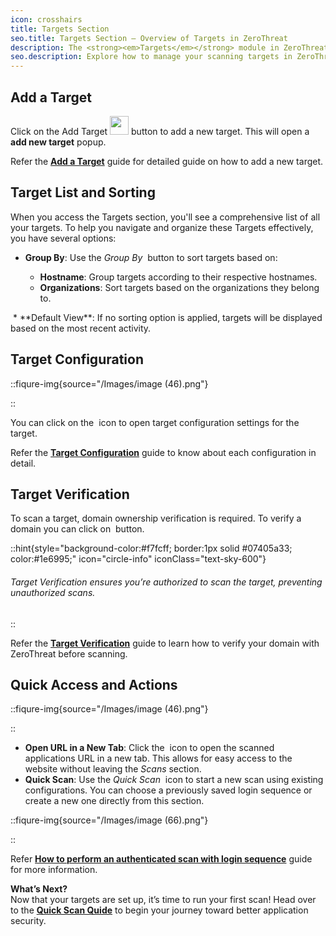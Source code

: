 ```yaml
---
icon: crosshairs
title: Targets Section
seo.title: Targets Section – Overview of Targets in ZeroThreat
description: The <strong><em>Targets</em></strong> module in ZeroThreat allows you to define and manage the web applications you want to scan. Here, you can add URLs, configure and verify new targets, map target environment type, and manage organization to streamline vulnerability assessments and ensure accurate, secure web app scanning. 
seo.description: Explore how to manage your scanning targets in ZeroThreat—Add, verify and configure web apps or APIs for security testing with ease.
---
```


## Add a Target

Click on the Add Target <span><img src="/Images/image (49).png" alt="" width="30px" data-size="line"></span> button to add a new target. This will open a **add new target** popup.

Refer the [**Add a Target**](add-a-target 'mention') guide for detailed guide on how to add a new target.

## Target List and Sorting

When you access the Targets section, you'll see a comprehensive list of all your targets. To help you navigate and organize these Targets effectively, you have several options:

- **Group By**: Use the _Group By_ <img src="/Images/image (54).png" alt="" data-size="line"> button to sort targets based on:

  - **Hostname**: Group targets according to their respective hostnames.
  - **Organizations**: Sort targets based on the organizations they belong to.

<img src="/Images/image (53).png" alt="">
* **Default View**: If no sorting option is applied, targets will be displayed based on the most recent activity.

## Target Configuration&#x20;

::fiqure-img{source="/Images/image (46).png"}


::

You can click on the <span><img src="/Images/image (47).png" alt="" data-size="original"></span> icon to open target configuration settings for the target.

Refer the [**Target Configuration**](target-configuration 'mention') guide to know about each configuration in detail.

## Target Verification

To scan a target, domain ownership verification is required. To verify a domain you can click on <span><img src="/Images/image (48).png" alt="" data-size="original"></span> button.

::hint{style="background-color:#f7fcff; border:1px solid #07405a33; color:#1e6995;" icon="circle-info" iconClass="text-sky-600"}

<h6> Target Verification ensures you’re authorized to scan the target, preventing unauthorized scans.</h6>
::

Refer the [**Target Verification**](target-verification 'mention') guide to learn how to verify your domain with ZeroThreat before scanning.

## Quick Access and Actions

::fiqure-img{source="/Images/image (46).png"}


::

- **Open URL in a New Tab**: Click the <img src="/Images/image (63).png" alt="" style="display:inline" > icon to open the scanned applications URL in a new tab. This allows for easy access to the website without leaving the _Scans_ section.
- **Quick Scan**: Use the _Quick Scan_ <img src="/Images/image (65).png" alt="" style="display:inline"> icon to start a new scan using existing configurations. You can choose a previously saved login sequence or create a new one directly from this section.

::fiqure-img{source="/Images/image (66).png"}


::

Refer [**How to perform an authenticated scan with login sequence**](../getting-started/authenticated-scan/scan-with-login-sequence#how-to-perform-an-authenticated-scan-with-login-sequence 'mention') guide for more information.

**What’s Next?**\
Now that your targets are set up, it’s time to run your first scan! Head over to the [**Quick Scan Quide**](../getting-started/quick-scan-guide 'mention') to begin your journey toward better application security.

